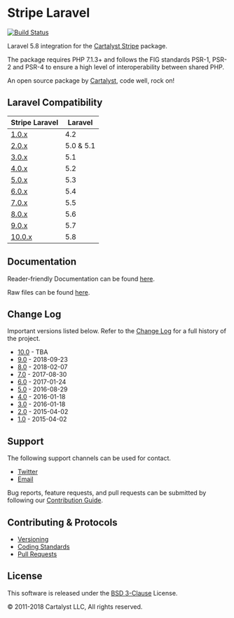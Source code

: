 # Stripe Laravel

[![Build Status](https://travis-ci.org/cartalyst/stripe-laravel.svg?branch=10.0)](https://travis-ci.org/cartalyst/stripe-laravel)

Laravel 5.8 integration for the [Cartalyst Stripe](https://cartalyst.com/manual/stripe/2.0) package.

The package requires PHP 7.1.3+ and follows the FIG standards PSR-1, PSR-2 and PSR-4 to ensure a high level of interoperability between shared PHP.

An open source package by [Cartalyst](https://cartalyst.com), code well, rock on!

## Laravel Compatibility

Stripe Laravel                                                  | Laravel
--------------------------------------------------------------- | ----------------
[1.0.x](https://github.com/cartalyst/stripe-laravel/tree/1.0)   | 4.2
[2.0.x](https://github.com/cartalyst/stripe-laravel/tree/2.0)   | 5.0 & 5.1
[3.0.x](https://github.com/cartalyst/stripe-laravel/tree/3.0)   | 5.1
[4.0.x](https://github.com/cartalyst/stripe-laravel/tree/4.0)   | 5.2
[5.0.x](https://github.com/cartalyst/stripe-laravel/tree/5.0)   | 5.3
[6.0.x](https://github.com/cartalyst/stripe-laravel/tree/6.0)   | 5.4
[7.0.x](https://github.com/cartalyst/stripe-laravel/tree/7.0)   | 5.5
[8.0.x](https://github.com/cartalyst/stripe-laravel/tree/8.0)   | 5.6
[9.0.x](https://github.com/cartalyst/stripe-laravel/tree/9.0)   | 5.7
[10.0.x](https://github.com/cartalyst/stripe-laravel/tree/10.0) | 5.8

## Documentation

Reader-friendly Documentation can be found [here](https://cartalyst.com/manual/stripe-laravel/10.0).

Raw files can be found [here](https://github.com/cartalyst/stripe-laravel/tree/docs/10.0).

## Change Log

Important versions listed below. Refer to the [Change Log](CHANGELOG.md) for a full history of the project.

- [10.0](CHANGELOG.md) - TBA
- [9.0](CHANGELOG.md) - 2018-09-23
- [8.0](CHANGELOG.md) - 2018-02-07
- [7.0](CHANGELOG.md) - 2017-08-30
- [6.0](CHANGELOG.md) - 2017-01-24
- [5.0](CHANGELOG.md) - 2016-08-29
- [4.0](CHANGELOG.md) - 2016-01-18
- [3.0](CHANGELOG.md) - 2016-01-18
- [2.0](CHANGELOG.md) - 2015-04-02
- [1.0](CHANGELOG.md) - 2015-04-02

## Support

The following support channels can be used for contact.

- [Twitter](https://twitter.com/cartalyst)
- [Email](mailto:help@cartalyst.com)

Bug reports, feature requests, and pull requests can be submitted by following our [Contribution Guide](CONTRIBUTING.md).

## Contributing & Protocols

- [Versioning](CONTRIBUTING.md#versioning)
- [Coding Standards](CONTRIBUTING.md#coding-standards)
- [Pull Requests](CONTRIBUTING.md#pull-requests)

## License

This software is released under the [BSD 3-Clause](LICENSE) License.

© 2011-2018 Cartalyst LLC, All rights reserved.
